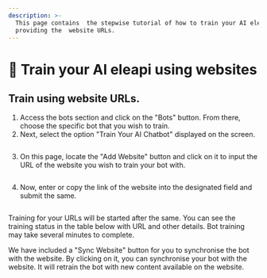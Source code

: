 ```yaml
---
description: >-
  This page contains  the stepwise tutorial of how to train your AI eleapi  by 
  providing the  website URLs.
---
```


# 📖 Train your AI eleapi using websites

## Train using website URLs.

1. Access the bots section and click on the "Bots" button. From there, choose the specific bot that you wish to train.
2. Next, select the option "Train Your AI Chatbot" displayed on the screen.

<figure><img src="../../../../.gitbook/assets/1 – 44.png" alt=""><figcaption></figcaption></figure>

3. On this page, locate the "Add Website" button and click on it to input the URL of the website you wish to train your bot with.

<figure><img src="../../../../.gitbook/assets/1 – 45.png" alt=""><figcaption></figcaption></figure>

4. Now, enter or copy the link of the website into the designated field and submit the same.

<figure><img src="../../../../.gitbook/assets/1 – 46.png" alt=""><figcaption></figcaption></figure>



Training for your URLs will be started after the same. You can see the training status in the table below with URL and other details. Bot training may take several minutes to complete.

We have included a "Sync Website" button for you to synchronise the bot with the website. By clicking on it, you can synchronise your bot with the website. It will retrain the bot with new content available on the website.
